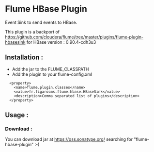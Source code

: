 # Flume HBase Plugin

Event Sink to send events to HBase.

This plugin is a backport of https://github.com/cloudera/flume/tree/master/plugins/flume-plugin-hbasesink
for HBase version : 0.90.4-cdh3u3


## Installation :

 * Add the jar to the FLUME_CLASSPATH
 * Add the plugin to your flume-config.xml

```
  <property>
    <name>flume.plugin.classes</name>                                         
    <value>fr.figarocms.flume.hbase.HBaseSink</value>
    <description>Comma separated list of plugins</description>
  </property>
```

## Usage :


### Download :

You can download jar at https://oss.sonatype.org/ searching for "flume-hbase-plugin" :-)
